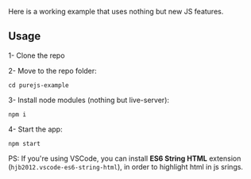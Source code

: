 Here is a working example that uses nothing but new JS features.

## Usage

1- Clone the repo

2- Move to the repo folder:
```
cd purejs-example
```
3- Install node modules (nothing but live-server):
```
npm i
```
4- Start the app:
```
npm start
```

PS: If you're using VSCode, you can install **ES6 String HTML** extension (`hjb2012.vscode-es6-string-html`), in order to highlight html in js srings.